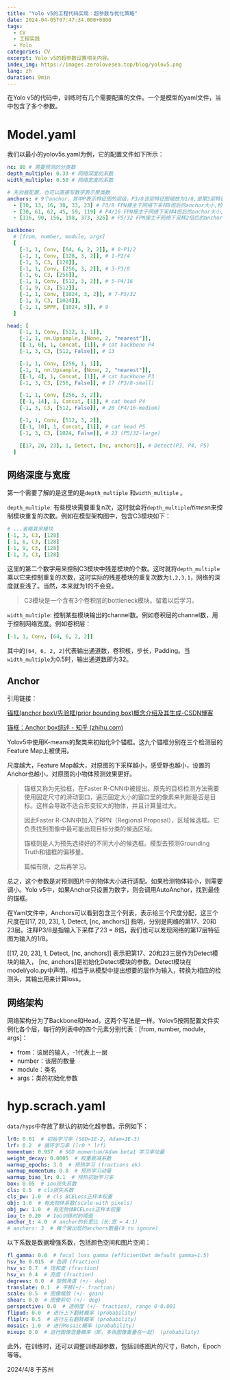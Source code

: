 ```yaml
---
title: "Yolo v5的工程代码实现：超参数与优化策略"
date: 2024-04-05T07:47:34.000+0800
tags:
  - CV
  - 工程实践
  - Yolo
categories: CV
excerpt: Yolo v5的超参数设置相关内容。
index_img: https://images.zerolovesea.top/blog/yolov5.png
lang: zh
duration: 9min
---
```


在Yolo v5的代码中，训练时有几个需要配置的文件。一个是模型的yaml文件，当中包含了多个参数。

# Model.yaml

我们以最小的yolov5s.yaml为例，它的配置文件如下所示：

```yaml
nc: 80 # 需要预测的分类数
depth_multiple: 0.33 # 网络深度的系数
width_multiple: 0.50 # 网络宽度的系数

# 先验框配置，也可以直接写数字表示聚类数
anchors: # 9个anchor，其中P表示特征图的层级，P3/8该层特征图缩放为1/8,是第3层特征
  - [10, 13, 16, 30, 33, 23] # P3/8 FPN接主干网络下采样8倍后的anchor大小,检测小目标,10,13是一组尺寸，总共三组检测小目标
  - [30, 61, 62, 45, 59, 119] # P4/16 FPN接主干网络下采样4倍后的anchor大小,检测中目标，共三组
  - [116, 90, 156, 198, 373, 326] # P5/32 FPN接主干网络下采样2倍后的anchor大小,检测大目标，共三组

backbone:
  # [from, number, module, args]
  [
    [-1, 1, Conv, [64, 6, 2, 2]], # 0-P1/2
    [-1, 1, Conv, [128, 3, 2]], # 1-P2/4
    [-1, 3, C3, [128]],
    [-1, 1, Conv, [256, 3, 2]], # 3-P3/8
    [-1, 6, C3, [256]],
    [-1, 1, Conv, [512, 3, 2]], # 5-P4/16
    [-1, 9, C3, [512]],
    [-1, 1, Conv, [1024, 3, 2]], # 7-P5/32
    [-1, 3, C3, [1024]],
    [-1, 1, SPPF, [1024, 5]], # 9
  ]

head: [
    [-1, 1, Conv, [512, 1, 1]],
    [-1, 1, nn.Upsample, [None, 2, "nearest"]],
    [[-1, 6], 1, Concat, [1]], # cat backbone P4
    [-1, 3, C3, [512, False]], # 13

    [-1, 1, Conv, [256, 1, 1]],
    [-1, 1, nn.Upsample, [None, 2, "nearest"]],
    [[-1, 4], 1, Concat, [1]], # cat backbone P3
    [-1, 3, C3, [256, False]], # 17 (P3/8-small)

    [-1, 1, Conv, [256, 3, 2]],
    [[-1, 14], 1, Concat, [1]], # cat head P4
    [-1, 3, C3, [512, False]], # 20 (P4/16-medium)

    [-1, 1, Conv, [512, 3, 2]],
    [[-1, 10], 1, Concat, [1]], # cat head P5
    [-1, 3, C3, [1024, False]], # 23 (P5/32-large)

    [[17, 20, 23], 1, Detect, [nc, anchors]], # Detect(P3, P4, P5)
  ]

```

## 网络深度与宽度

第一个需要了解的是这里的是`depth_multiple` 和`width_multiple` 。

`depth_multiple`: 有些模块需要重复n次，这时就会将`depth_multiple`$/times$n来控制模块重复的次数。例如在模型架构图中，包含C3模块如下：
```yaml
# ...省略其余模块
[-1, 3, C3, [128]
[-1, 6, C3, [128]
[-1, 9, C3, [128]
[-1, 3, C3, [128]
```

这里的第二个数字用来控制C3模块中残差模块的个数。这时就将`depth_multiple`乘以它来控制重复的次数，这时实际的残差模块的重复次数为`1,2,3,1`，网络的深度就变浅了。当然，本来就为1的不会变。

> C3模块是一个含有3个卷积层的bottleneck模块。留着以后学习。

`width_multiple`: 控制某些模块输出的channel数。例如卷积层的channel数，用于控制网络宽度。例如卷积层：

```yaml
[-1, 1, Conv, [64, 6, 2, 2]]
```

其中的`[64, 6, 2, 2]`代表输出通道数，卷积核，步长，Padding。当`width_multiple`为0.5时，输出通道数即为32。

## Anchor

引用链接：

[锚框(anchor box)/先验框(prior bounding box)概念介绍及其生成-CSDN博客](https://blog.csdn.net/qq_46110834/article/details/111410923)

[锚框：Anchor box综述 - 知乎 (zhihu.com)](https://zhuanlan.zhihu.com/p/63024247)

Yolov5中使用K-means的聚类来初始化9个锚框。这九个锚框分别在三个检测层的Feature Map上被使用。

尺度越大，Feature Map越大，对原图的下采样越小，感受野也越小，设置的Anchor也越小，对原图的小物体预测效果更好。

> 锚框又称为先验框，在Faster R-CNN中被提出。原先的目标检测方法需要使用固定尺寸的滑动窗口，遍历固定大小的窗口里的像素来判断是否是目标。这样会导致不适合形变较大的物体，并且计算量过大。
>
> 因此Faster R-CNN中加入了RPN（Regional Proposal），区域候选框。它负责找到图像中最可能出现目标分类的候选区域。
>
> 锚框则是人为预先选择好的不同大小的候选框。模型去预测Grounding Truth和锚框的偏移量。
>
> 篇幅有限，之后再学习。

总之，这个参数是对预测图片中的物体大小进行适配。如果检测物体较小，则需要调小。Yolo v5中，如果Anchor只设置为数字，则会调用AutoAnchor，找到最佳的锚框。

在Yaml文件中，Anchors可以看到包含三个列表，表示给三个尺度分配，这三个尺度在[[17, 20, 23], 1, Detect, [nc, anchors]] 指明，分别是网络的第17、20和23层。注释P3/8是指输入下采样了23 = 8倍，我们也可以发现网络的第17层特征图为输入的1/8。

[[17, 20, 23], 1, Detect, [nc, anchors]] 表示把第17、20和23三层作为Detect模块的输入， [nc, anchors]是初始化Detect模块的参数。Detect模块在model/yolo.py中声明，相当于从模型中提出想要的层作为输入，转换为相应的检测头，其输出用来计算loss。

## 网络架构

网络架构分为了Backbone和Head，这两个写法是一样。Yolov5按照配置文件实例化各个层，每行的列表中的四个元素分别代表：[from, number, module, args]：

- from：该层的输入，-1代表上一层
- number：该层的数量
- module：类名
- args：类的初始化参数

# hyp.scrach.yaml

`data/hyps`中存放了默认的初始化超参数。示例如下：

```yaml
lr0: 0.01  # 初始学习率 (SGD=1E-2, Adam=1E-3)
lrf: 0.2  # 循环学习率 (lr0 * lrf)
momentum: 0.937  # SGD momentum/Adam beta1 学习率动量
weight_decay: 0.0005  # 权重衰减系数 
warmup_epochs: 3.0  # 预热学习 (fractions ok)
warmup_momentum: 0.8  # 预热学习动量
warmup_bias_lr: 0.1  # 预热初始学习率
box: 0.05  # iou损失系数
cls: 0.5  # cls损失系数
cls_pw: 1.0  # cls BCELoss正样本权重
obj: 1.0  # 有无物体系数(scale with pixels)
obj_pw: 1.0  # 有无物体BCELoss正样本权重
iou_t: 0.20  # IoU训练时的阈值
anchor_t: 4.0  # anchor的长宽比（长:宽 = 4:1）
# anchors: 3  # 每个输出层的anchors数量(0 to ignore)
```

以下系数是数据增强系数，包括颜色空间和图片空间：

```yaml
fl_gamma: 0.0  # focal loss gamma (efficientDet default gamma=1.5)
hsv_h: 0.015  # 色调 (fraction)
hsv_s: 0.7  # 饱和度 (fraction)
hsv_v: 0.4  # 亮度 (fraction)
degrees: 0.0  # 旋转角度 (+/- deg)
translate: 0.1  # 平移(+/- fraction)
scale: 0.5  # 图像缩放 (+/- gain)
shear: 0.0  # 图像剪切 (+/- deg)
perspective: 0.0  # 透明度 (+/- fraction), range 0-0.001
flipud: 0.0  # 进行上下翻转概率 (probability)
fliplr: 0.5  # 进行左右翻转概率 (probability)
mosaic: 1.0  # 进行Mosaic概率 (probability)
mixup: 0.0  # 进行图像混叠概率（即，多张图像重叠在一起） (probability)
```

此外，在训练时，还可以调整训练超参数，包括训练图片的尺寸，Batch，Epoch等等。

2024/4/8 于苏州
